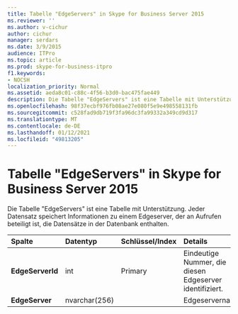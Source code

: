 ```yaml
---
title: Tabelle "EdgeServers" in Skype for Business Server 2015
ms.reviewer: ''
ms.author: v-cichur
author: cichur
manager: serdars
ms.date: 3/9/2015
audience: ITPro
ms.topic: article
ms.prod: skype-for-business-itpro
f1.keywords:
- NOCSH
localization_priority: Normal
ms.assetid: aeda8c01-c88c-4f56-b3d0-bac475fae449
description: Die Tabelle "EdgeServers" ist eine Tabelle mit Unterstützung. Jeder Datensatz speichert Informationen zu einem Edgeserver, der an Aufrufen beteiligt ist, die Datensätze in der Datenbank enthalten.
ms.openlocfilehash: 98f37ecbf976fb08ae27e080f5e9e498558131fb
ms.sourcegitcommit: c528fad9db719f3fa96dc3fa99332a349cd9d317
ms.translationtype: MT
ms.contentlocale: de-DE
ms.lasthandoff: 01/12/2021
ms.locfileid: "49813205"
---
```

# <a name="edgeservers-table-in-skype-for-business-server-2015"></a>Tabelle "EdgeServers" in Skype for Business Server 2015
 
Die Tabelle "EdgeServers" ist eine Tabelle mit Unterstützung. Jeder Datensatz speichert Informationen zu einem Edgeserver, der an Aufrufen beteiligt ist, die Datensätze in der Datenbank enthalten.
  
|**Spalte**|**Datentyp**|**Schlüssel/Index**|**Details**|
|:-----|:-----|:-----|:-----|
|**EdgeServerId** <br/> |int  <br/> |Primary  <br/> |Eindeutige Nummer, die diesen Edgeserver identifiziert.  <br/> |
|**EdgeServer** <br/> |nvarchar(256)  <br/> | <br/> |Edgeservername.  <br/> |
   

